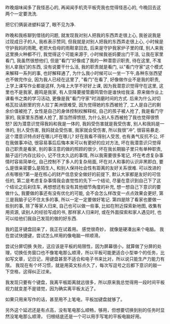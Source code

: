 昨晚烟味闻多了我怪恶心的, 再闻闻手机壳平板壳我也觉得怪恶心的, 今晚回去这两个一定要洗洗.

把它们俩装进塑料袋了, 眼不见为净.

昨晚和我栋聊到借钱的问题, 就发现我对别人把我的东西弄走很上心, 我爸说我是过现成日子的人, 我栋表示赞同, 但我就是对别人把我的东西弄走很上心, 小时候是守护我妈的雨靴, 老把大伯母的雨鞋拿回去, 后来是守护我家炉子里的煤, 别人来我这里换火种都不行, 我觉得这个可能来源于, 小时候我爸妈要出门干活, 让我在家里看门, 我虽然很想他们, 但是"看门"好像成了我的一种潜意识职责, 待在这里, 不准别人拿我们的东西, 没有说要干什么活, 我的职责就是看门, 以"看门守家"这个模式来解释一系列的事, 也好解释通了, 为什么我小时候可以一坐一下午,各种东张西望也不做完作业, 因为我人已经在这里了, "看门"在看了, 好像做作业不是我的职责, 上学上课写作业都是这样, 为啥上大学不好好上课, 因为我潜意识觉得守在这里, 这里也不是我家, 鹿鸣是我家, 有人空降要接管鹿鸣管你是谁快给我滚. 原来做作业上课看书之类的学习活动, 更像是我"看门守家"时消磨时间的方式. 后来为什么对切格瓦拉话剧里的穷人拉丁美洲很难受, 因为觉得她的东西被抢了, 工人是自己的剩余价值被抢了, 女性是自己的身体控制权解释权, 自己的孩子被人抢了, 我是看门守家的, 我家里东西被人抢了, 那当然得愤怒, 为什么别人东西被抢了我也觉得很愤怒? 因为潜意识觉得我妈和我是一体的, 我妈受伤害就是我受伤害, 别人和我妈是一体的, 别人受伤害, 我妈就会受伤害, 我家就会受伤害, 所以我很"冲", 很容易暴走.
这个潜意识特点好在哪儿坏在哪儿? 好在我看不得别人受苦, 也有勇气反抗不公, 坏在我做事冲动, 很容易事后后悔本来可以有更好的应对方法, 坏在我潜意识只觉得自己职责是看家, 别的事注意的做的照顾的很少, 坏在我长期脑子里只有单种职责, 脑子运行内存比较小, 记不住太久远的事情, 所以我需要很多笔记, 坏在考虑复杂事情时容易简单化, 自己控制不了多人的复杂局面, 坏在对人和事的认识非黑即白, 要么是很亲密要么是陌生人, 和别人保持社会性有距离的友好关系很难.
可以改进的点有哪些?第一是在核心的财产信息安全做好的前提下, 默认大家都是友好的可信任的, 第二是考虑复杂事情我会直觉性的先下一个结论, 尽量在意识到自己下了这个结论之后刹住车, 再想想还有没有其他细节角度的补充, 想一想自己下意识的要做什么, 我要做的事还有没有优化的可能, 会不会怎么样改变一点点效果会更好, 第三是我脑子记不住太多的事, 所以一定一定要做好笔记. 第四是除了看家也要做一些别的事, 除了等家人归来, 自己也可以做一些事, 比如在附近探索新地图, 收集有用资源, 读别人的经验写成的书, 那样家人归来时, 或在外面探索和家人遇见时, 也可以给他们我自己发现的做的好东西.

我的蓝牙键盘回来了，我正在试着用。
感觉很奇妙， 就像是硬凑出来个电脑。
我在尝试快捷键，尝试怎么样用的像电脑一样顺滑。

尝试分屏切换
失败，这应该是平板的局限性，因为屏幕很小，就算做了分屏的处理，切换任务窗口也不像笔电那么顺滑，所以平板可能更适合小型单个的任务，比如写文章，记日记，用键盘甚至不适合和电子书来比对，所以说只能生产力能力有限。
我现在有个坏习惯，就是用英文标点久了，每次写逗号之后都下意识的敲一下空格，这得纠正过来。

我发现只要有个键盘，我离平板距离就远很多，所以原来我总觉得用一段时间平板视力就变差不是错觉，因为确实离平板太近了。

如果只用来写作的话，甚至用不上笔电，平板加键盘就够了。

另外这个延迟还是有点高，没有笔电那么顺畅，够用，但想要切换到别的任务时显然没笔电那么顺滑， 归根结底还是一个可以用手写笔的平板电脑好用。